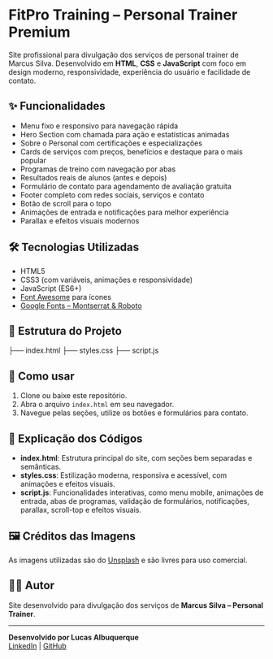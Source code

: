 # FitPro Training – Personal Trainer Premium

Site profissional para divulgação dos serviços de personal trainer de Marcus Silva. Desenvolvido em **HTML**, **CSS** e **JavaScript** com foco em design moderno, responsividade, experiência do usuário e facilidade de contato.

## ✨ Funcionalidades

- Menu fixo e responsivo para navegação rápida
- Hero Section com chamada para ação e estatísticas animadas
- Sobre o Personal com certificações e especializações
- Cards de serviços com preços, benefícios e destaque para o mais popular
- Programas de treino com navegação por abas
- Resultados reais de alunos (antes e depois)
- Formulário de contato para agendamento de avaliação gratuita
- Footer completo com redes sociais, serviços e contato
- Botão de scroll para o topo
- Animações de entrada e notificações para melhor experiência
- Parallax e efeitos visuais modernos

## 🛠️ Tecnologias Utilizadas

- HTML5
- CSS3 (com variáveis, animações e responsividade)
- JavaScript (ES6+)
- [Font Awesome](https://fontawesome.com/) para ícones
- [Google Fonts – Montserrat & Roboto](https://fonts.google.com/)

## 📁 Estrutura do Projeto

├── index.html 
├── styles.css 
├── script.js

## 🚀 Como usar

1. Clone ou baixe este repositório.
2. Abra o arquivo `index.html` em seu navegador.
3. Navegue pelas seções, utilize os botões e formulários para contato.

## 📖 Explicação dos Códigos

- **index.html**: Estrutura principal do site, com seções bem separadas e semânticas.
- **styles.css**: Estilização moderna, responsiva e acessível, com animações e efeitos visuais.
- **script.js**: Funcionalidades interativas, como menu mobile, animações de entrada, abas de programas, validação de formulários, notificações, parallax, scroll-top e efeitos visuais.

## 🖼 Créditos das Imagens

As imagens utilizadas são do [Unsplash](https://unsplash.com/) e são livres para uso comercial.

## 👨‍💼 Autor

Site desenvolvido para divulgação dos serviços de **Marcus Silva – Personal Trainer**.

---

**Desenvolvido por Lucas Albuquerque**  
[LinkedIn](https://www.linkedin.com/in/lucas-albuquerque-sousa/) | [GitHub](https://github.com/lucasalbuquerquesousa)